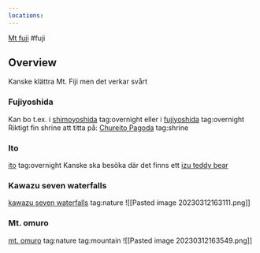 ```yaml
---
locations: 
---
```


[Mt fuji](geo:35.362799,138.730781)  #fuji

## Overview
Kanske klättra Mt. Fiji men det verkar svårt

### Fujiyoshida
Kan bo t.ex. i [shimoyoshida](geo:35.4979775,138.8036172) tag:overnight eller i [fujiyoshida](geo:35.4874565,138.8078281) tag:overnight
Riktigt fin shrine att titta på: [Chureito Pagoda](geo:35.501299200000005,138.80147983726113) tag:shrine

### Ito 
[ito](geo:34.926734,139.087685) tag:overnight
Kanske ska besöka  där det finns ett [izu teddy bear ](geo:34.877821499999996,139.11154016397296)

### Kawazu seven waterfalls
[kawazu seven waterfalls](geo:34.812888805551125,138.92933359485883) tag:nature
![[Pasted image 20230312163111.png]]


### Mt. omuro
[mt. omuro](geo:34.9031374,139.0947587) tag:nature tag:mountain
![[Pasted image 20230312163549.png]]